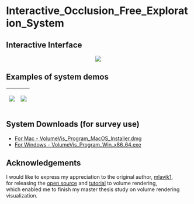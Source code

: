 # Interactive_Occlusion_Free_Exploration_System

## Interactive Interface
<p align="center"><img src="https://github.com/NUZEROVI/Interactive_Occlusion_Free_Exploration_System/blob/only-for-survey-use/survey_use/Screenshots/Antialias_Interface_original_size.gif"></p>


## Examples of system demos
|<p align="center"><img src="https://github.com/NUZEROVI/Interactive_Occlusion_Free_Exploration_System/blob/only-for-survey-use/survey_use/Demo/Find_lobster.gif"></p> | <p align="center"><img src="https://github.com/NUZEROVI/Interactive_Occlusion_Free_Exploration_System/blob/only-for-survey-use/survey_use/Demo/Foot_Structure.gif"></p>|
|-----|--------|

## System Downloads (for survey use)

- [For Mac - VolumeVis_Program_MacOS_Installer.dmg](https://drive.google.com/drive/folders/1sApUv3nzVlSrI0xMHoo-4V8_G1Y6B6s8?usp=sharing)
- [For Windows - VolumeVis_Program_Win_x86_64.exe](https://drive.google.com/drive/folders/1sApUv3nzVlSrI0xMHoo-4V8_G1Y6B6s8?usp=sharing)

## Acknowledgements
I would like to express my appreciation to the original author, [mlavik1](https://github.com/mlavik1), <br> for releasing the [open source](https://github.com/mlavik1/UnityVolumeRendering) and [tutorial](https://matiaslavik.wordpress.com/2020/01/19/volume-rendering-in-unity/) to volume rendering,  <br> which enabled me to finish my master thesis study on volume rendering visualization.
